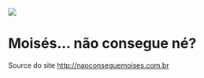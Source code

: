 ![](https://avatars2.githubusercontent.com/u/12667220?v=3&s=200)

# Moisés... não consegue né?

Source do site http://naoconseguemoises.com.br
